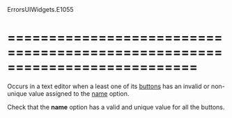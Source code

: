 <!--id-->ErrorsUIWidgets.E1055<!--/id-->
===========================================================================
===========================================================================

<!--shortDescription-->
Occurs in a text editor when a least one of its [buttons](/Documentation/ApiReference/UI_Widgets/dxTextBox/Configuration/buttons/) has an invalid or non-unique value assigned to the [name](/Documentation/ApiReference/UI_Widgets/dxTextBox/Configuration/buttons/#name) option.
<!--/shortDescription-->

<!--fullDescription-->
Check that the **name** option has a valid and unique value for all the buttons. 
<!--/fullDescription-->